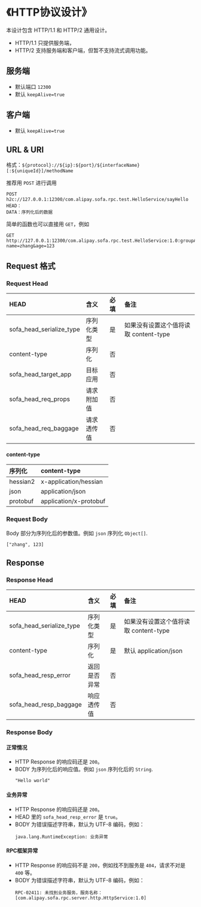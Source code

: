 # 《HTTP协议设计》

本设计包含 HTTP/1.1 和 HTTP/2 通用设计。

- HTTP/1.1 只提供服务端，
- HTTP/2 支持服务端和客户端，但暂不支持流式调用功能。

## 服务端
- 默认端口 `12300`
- 默认 `keepAlive=true`

## 客户端
- 默认 `keepAlive=true`

## URL & URI
格式：`${protocol}://${ip}:${port}/${interfaceName}[:${uniqueId}]/methodName`

推荐用 `POST` 进行调用

```plain
POST h2c://127.0.0.1:12300/com.alipay.sofa.rpc.test.HelloService/sayHello
HEAD：
DATA：序列化后的数据
```

简单的函数也可以直接用 `GET`，例如

```plain
GET http://127.0.0.1:12300/com.alipay.sofa.rpc.test.HelloService:1.0:groupA/sayHello?name=zhang&age=123
```


## Request 格式
### Request Head
| HEAD                     | 含义       | 必填 | 备注                                |
|:-------------------------|:----------|:----|:-----------------------------------|
| sofa_head_serialize_type | 序列化类型 | 是   | 如果没有设置这个值将读取 content-type |
| content-type             | 序列化     | 否  |                                    |
| sofa_head_target_app     | 目标应用   | 否   |                                    |
| sofa_head_req_props      | 请求附加值 | 否   |                                    |
| sofa_head_req_baggage    | 请求透传值 | 否   |                                    |


#### content-type
| 序列化    | content-type           |
|:---------|:-----------------------|
| hessian2 | x-application/hessian  |
| json     | application/json       |
| protobuf | application/x-protobuf |


### Request Body
Body 部分为序列化后的参数值。例如 `json` 序列化 `Object[]`.
```
["zhang", 123]
```

## Response

### Response Head
| HEAD                     | 含义        | 必填 | 备注                               |
|:-------------------------|:-----------|:-----|:----------------------------------|
| sofa_head_serialize_type | 序列化类型  | 是   | 如果没有设置这个值将读取 content-type |
| content-type             | 序列化      | 是   | 默认 application/json              |
| sofa_head_resp_error     | 返回是否异常 | 否   |                                   |
| sofa_head_resp_baggage   | 响应透传值  | 否   |                                   |

### Response Body

#### 正常情况
- HTTP Response 的响应码还是 `200`。
- BODY 为序列化后的响应值。例如 `json` 序列化后的 `String`.
    ```
    "Hello world"
    ```

#### 业务异常

- HTTP Response 的响应码还是 `200`。
- HEAD 里的 `sofa_head_resp_error` 是 `true`。
- BODY 为错误描述字符串，默认为 UTF-8 编码，例如：
    ```
    java.lang.RuntimeException: 业务异常
    ```

#### RPC框架异常
- HTTP Response 的响应码不是 `200`，例如找不到服务是 `404`，请求不对是 `400` 等。
- BODY 为错误描述字符串，默认为 UTF-8 编码，例如：
    ```
    RPC-02411: 未找到业务服务，服务名称：[com.alipay.sofa.rpc.server.http.HttpService:1.0]
    ```